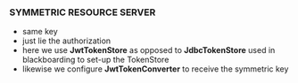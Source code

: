 ### SYMMETRIC RESOURCE SERVER

- same key
- just lie the authorization
- here we use **JwtTokenStore** as opposed to **JdbcTokenStore** used in blackboarding to set-up the TokenStore
- likewise we configure **JwtTokenConverter** to receive the symmetric key